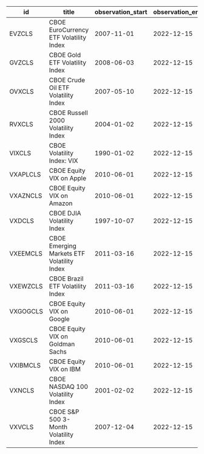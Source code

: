 | id       | title                                      | observation_start   | observation_end   |
|----------|--------------------------------------------|---------------------|-------------------|
| EVZCLS   | CBOE EuroCurrency ETF Volatility Index     | 2007-11-01          | 2022-12-15        |
| GVZCLS   | CBOE Gold ETF Volatility Index             | 2008-06-03          | 2022-12-15        |
| OVXCLS   | CBOE Crude Oil ETF Volatility Index        | 2007-05-10          | 2022-12-15        |
| RVXCLS   | CBOE Russell 2000 Volatility Index         | 2004-01-02          | 2022-12-15        |
| VIXCLS   | CBOE Volatility Index: VIX                 | 1990-01-02          | 2022-12-15        |
| VXAPLCLS | CBOE Equity VIX on Apple                   | 2010-06-01          | 2022-12-15        |
| VXAZNCLS | CBOE Equity VIX on Amazon                  | 2010-06-01          | 2022-12-15        |
| VXDCLS   | CBOE DJIA Volatility Index                 | 1997-10-07          | 2022-12-15        |
| VXEEMCLS | CBOE Emerging Markets ETF Volatility Index | 2011-03-16          | 2022-12-15        |
| VXEWZCLS | CBOE Brazil ETF Volatility Index           | 2011-03-16          | 2022-12-15        |
| VXGOGCLS | CBOE Equity VIX on Google                  | 2010-06-01          | 2022-12-15        |
| VXGSCLS  | CBOE Equity VIX on Goldman Sachs           | 2010-06-01          | 2022-12-15        |
| VXIBMCLS | CBOE Equity VIX on IBM                     | 2010-06-01          | 2022-12-15        |
| VXNCLS   | CBOE NASDAQ 100 Volatility Index           | 2001-02-02          | 2022-12-15        |
| VXVCLS   | CBOE S&P 500 3-Month Volatility Index      | 2007-12-04          | 2022-12-15        |